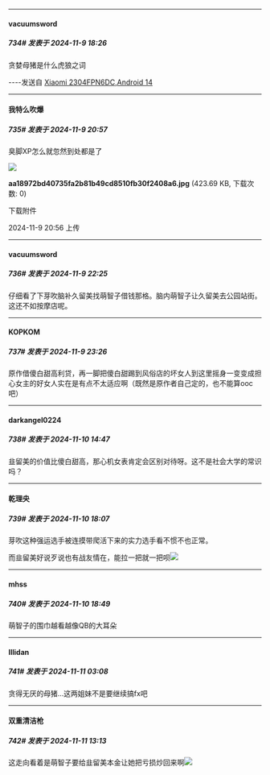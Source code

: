 ﻿
*****

####  vacuumsword  
##### 734#       发表于 2024-11-9 18:26

贪婪母猪是什么虎狼之词

----发送自 [Xiaomi 2304FPN6DC,Android 14](http://stage1.5j4m.com/?1.37)


*****

####  我特么吹爆  
##### 735#       发表于 2024-11-9 20:57

臭脚XP怎么就忽然到处都是了

<img src="https://img.saraba1st.com/forum/202411/09/205649hadqza4h1agseooe.jpg" referrerpolicy="no-referrer">

<strong>aa18972bd40735fa2b81b49cd8510fb30f2408a6.jpg</strong> (423.69 KB, 下载次数: 0)

下载附件

2024-11-9 20:56 上传


*****

####  vacuumsword  
##### 736#       发表于 2024-11-9 22:25

仔细看了下芽吹脑补久留美找萌智子借钱那格。脑内萌智子让久留美去公园站街。这还不如按摩店呢。


*****

####  KOPKOM  
##### 737#       发表于 2024-11-9 23:26

原作借傻白甜高利贷，再一脚把傻白甜踢到风俗店的坏女人到这里摇身一变变成担心女主的好女人实在是有点不太适应啊（既然是原作者自己定的，也不能算ooc吧）


*****

####  darkangel0224  
##### 738#       发表于 2024-11-10 14:47

韭留美的价值比傻白甜高，那心机女表肯定会区别对待呀。这不是社会大学的常识吗？


*****

####  乾理央  
##### 739#       发表于 2024-11-10 18:07

芽吹这种强运选手被连摸带爬活下来的实力选手看不惯不也正常。

而韭留美好说歹说也有战友情在，能拉一把就一把呗<img src="https://static.saraba1st.com/image/smiley/face2017/037.png" referrerpolicy="no-referrer">


*****

####  mhss  
##### 740#       发表于 2024-11-10 18:49

萌智子的围巾越看越像QB的大耳朵


*****

####  Illidan  
##### 741#       发表于 2024-11-11 03:08

贪得无厌的母猪…这两姐妹不是要继续搞fx吧


*****

####  双重清洁枪  
##### 742#       发表于 2024-11-11 13:13

这走向看着是萌智子要给韭留美本金让她把亏损炒回来啊<img src="https://static.saraba1st.com/image/smiley/face2017/067.png" referrerpolicy="no-referrer"> 

